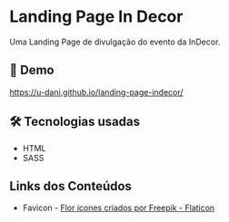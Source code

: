 # Landing Page In Decor
Uma Landing Page de divulgação do evento da InDecor.

## 🌠 Demo
https://u-dani.github.io/landing-page-indecor/

## 🛠 Tecnologias usadas
 - HTML
 - SASS

## Links dos Conteúdos
 - Favicon - <a href="https://www.flaticon.com/br/icones-gratis/flor" title="flor ícones">Flor ícones criados por Freepik - Flaticon</a>
